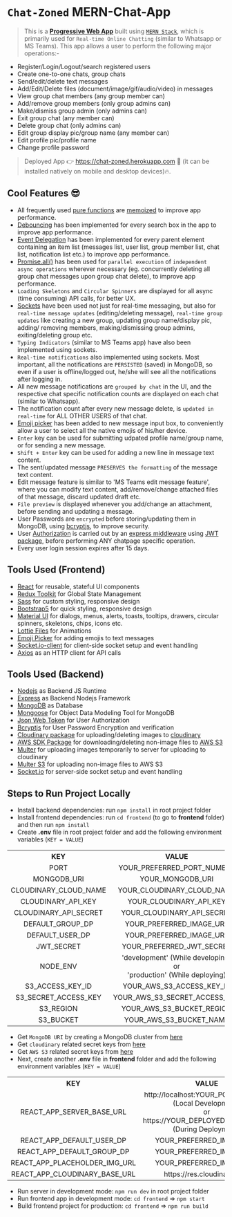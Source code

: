 # `Chat-Zoned` MERN-Chat-App

> This is a [**Progressive Web App**](https://medium.com/swlh/converting-existing-react-app-to-pwa-3c7e4e773db3) built using [`MERN Stack`](https://www.mongodb.com/mern-stack), which is primarily used for `Real-time Online Chatting` (similar to Whatsapp or MS Teams). This app allows a user to perform the following major operations:-
- Register/Login/Logout/search registered users
- Create one-to-one chats, group chats
- Send/edit/delete text messages
- Add/Edit/Delete files (document/image/gif/audio/video) in messages
- View group chat members (any group member can)
- Add/remove group members (only group admins can)
- Make/dismiss group admin (only admins can)
- Exit group chat (any member can)
- Delete group chat (only admins can)
- Edit group display pic/group name (any member can)
- Edit profile pic/profile name
- Change profile password

> Deployed App 👉 <https://chat-zoned.herokuapp.com> 🚀 (it can be installed natively on mobile and desktop devices)🔥.

## Cool Features 😎

- All frequently used [pure functions](https://www.geeksforgeeks.org/pure-functions-in-javascript/#:~:text=A%20Pure%20Function%20is%20a,depends%20on%20its%20input%20arguments.) are [memoized](https://www.freecodecamp.org/news/understanding-memoize-in-javascript-51d07d19430e/) to improve app performance.
- [Debouncing](https://www.freecodecamp.org/news/javascript-debounce-example/) has been implemented for every search box in the app to improve app performance.
- [Event Delegation](https://www.geeksforgeeks.org/event-delegation-in-javascript/) has been implemented for every parent element containing an item list (messages list, user list, group member list, chat list, notification list etc.) to improve app performance.
- [Promise.all()](https://dmitripavlutin.com/promise-all/) has been used for `parallel execution` of `independent async operations` wherever necessary (eg. concurrently deleting all group chat messages upon group chat delete), to improve app performance.
- `Loading Skeletons` and `Circular Spinners` are displayed for all async (time consuming) API calls, for better UX.
- [Sockets](https://socket.io/) have been used not just for real-time messaging, but also for `real-time message updates` (editing/deleting message), `real-time group updates` like creating a new group, updating group name/display pic, adding/ removing members, making/dismissing group admins, exiting/deleting group etc.
- `Typing Indicators` (similar to MS Teams app) have also been implemented using sockets.
- `Real-time notifications` also implemented using sockets. Most important, all the notifications are `PERSISTED` (saved) in MongoDB, so even if a user is offline/logged out, he/she will see all the notifications after logging in.
- All new message notifications are `grouped by chat` in the UI, and the respective chat specific notification counts are displayed on each chat (similar to Whatsapp).
- The notification count after every new message delete, is `updated in real-time` for ALL OTHER USERS of that chat.
- [Emoji picker](https://www.npmjs.com/package/emoji-picker-react) has been added to new message input box, to conveniently allow a user to select all the native emojis of his/her device.
- `Enter` key can be used for submitting udpated profile name/group name, or for sending a new message.
- `Shift + Enter` key can be used for adding a new line in message text content.
- The sent/updated message `PRESERVES the formatting` of the message text content.
- Edit message feature is similar to 'MS Teams edit message feature', where you can modify text content, add/remove/change attached files of that message, discard updated draft etc.
- `File preview` is displayed whenever you add/change an attachment, before sending and updating a message.
- User Passwords are `encrypted` before storing/updating them in MongoDB, using [bcryptjs](https://www.npmjs.com/package/bcryptjs), to improve security.
- User [Authorization](https://auth0.com/intro-to-iam/what-is-authorization/) is carried out by an [express middleware](https://expressjs.com/en/guide/using-middleware.html#middleware.router) using [JWT package](https://www.npmjs.com/package/jsonwebtoken), before performing ANY chatpage specific operation.
- Every user login session expires after 15 days.

## Tools Used (Frontend)

- [React](https://reactjs.org/) for reusable, stateful UI components
- [Redux Toolkit](https://redux.js.org/tutorials/quick-start) for Global State Management
- [Sass](https://sass-lang.com/) for custom styling, responsive design
- [Bootstrap5](https://getbootstrap.com/) for quick styling, responsive design
- [Material UI](https://mui.com/) for dialogs, menus, alerts, toasts, tooltips, drawers, circular spinners, skeletons, chips, icons etc.
- [Lottie Files](https://lottiefiles.com/) for Animations
- [Emoji Picker](https://www.npmjs.com/package/emoji-picker-react) for adding emojis to text messages
- [Socket.io-client](https://www.npmjs.com/package/socket.io-client) for client-side socket setup and event handling
- [Axios](https://www.npmjs.com/package/axios) as an HTTP client for API calls

## Tools Used (Backend)

- [Nodejs](https://nodejs.org/en/) as Backend JS Runtime
- [Express](https://expressjs.com/) as Backend Nodejs Framework
- [MongoDB](https://mongodb.com/) as Database
- [Mongoose](https://www.npmjs.com/package/mongoose) for Object Data Modeling Tool for MongoDB
- [Json Web Token](https://www.npmjs.com/package/jsonwebtoken) for User Authorization
- [Bcryptjs](https://www.npmjs.com/package/bcryptjs) for User Password Encryption and verification
- [Cloudinary package](https://www.npmjs.com/package/cloudinary) for uploading/deleting images to [cloudinary](https://cloudinary.com/)
- [AWS SDK Package](https://www.npmjs.com/package/aws-sdk) for downloading/deleting non-image files to [AWS S3](https://aws.amazon.com/s3/)
- [Multer](https://www.npmjs.com/package/multer) for uploading images temporarily to server for uploading to cloudinary 
- [Multer S3](https://www.npmjs.com/package/multer-s3) for uploading non-image files to AWS S3
- [Socket.io](https://www.npmjs.com/package/socket.io) for server-side socket setup and event handling

## Steps to Run Project Locally 

- Install backend dependencies: run `npm install` in root project folder
- Install frontend dependencies: run `cd frontend` (to go to **frontend** folder) and then run `npm install` 
- Create **.env** file in root project folder and add the following environment variables (`KEY = VALUE`) 

<table>
  <tr>
    <th>KEY</th>
    <th>VALUE</th>
  </tr>
  <tr align="center">
    <td>PORT</td>
    <td>YOUR_PREFERRED_PORT_NUMBER</td>
  </tr>
  <tr align="center">
    <td>MONGODB_URI</td>
    <td>YOUR_MONGODB_URI</td>
  </tr>
  <tr align="center">
    <td>CLOUDINARY_CLOUD_NAME</td>
    <td>YOUR_CLOUDINARY_CLOUD_NAME</td>
  </tr>
  <tr align="center">
    <td>CLOUDINARY_API_KEY</td>
    <td>YOUR_CLOUDINARY_API_KEY</td>
  </tr>
  <tr align="center">
    <td>CLOUDINARY_API_SECRET</td>
    <td>YOUR_CLOUDINARY_API_SECRET</td>
  </tr>
  <tr align="center">
    <td>DEFAULT_GROUP_DP</td>
    <td>YOUR_PREFERRED_IMAGE_URL</td>
  </tr>
  <tr align="center">
    <td>DEFAULT_USER_DP</td>
    <td>YOUR_PREFERRED_IMAGE_URL</td>
  </tr>
  <tr align="center">
    <td>JWT_SECRET</td>
    <td>YOUR_PREFERRED_JWT_SECRET</td>
  </tr>
  <tr align="center">
    <td>NODE_ENV</td>
    <td>'development' (While developing)<br>or<br>'production' (While deploying)</td>
  </tr>
  <tr align="center">
    <td>S3_ACCESS_KEY_ID</td>
    <td>YOUR_AWS_S3_ACCESS_KEY_ID</td>
  </tr>
  <tr align="center">
    <td>S3_SECRET_ACCESS_KEY</td>
    <td>YOUR_AWS_S3_SECRET_ACCESS_KEY</td>
  </tr>
  <tr align="center">
    <td>S3_REGION</td>
    <td>YOUR_AWS_S3_BUCKET_REGION</td>
  </tr>
  <tr align="center">
    <td>S3_BUCKET</td>
    <td>YOUR_AWS_S3_BUCKET_NAME</td>
  </tr>
</table>

- Get `MongoDB URI` by creating a MongoDB cluster from [here](https://www.mongodb.com/)
- Get `cloudinary` related secret keys from [here](https://cloudinary.com/documentation/how_to_integrate_cloudinary)
- Get `AWS S3` related secret keys from [here](https://docs.aws.amazon.com/powershell/latest/userguide/pstools-appendix-sign-up.html)
- Next, create another **.env** file in **frontend** folder and add the following environment variables (`KEY = VALUE`) 

<table>
  <tr>
    <th>KEY</th>
    <th>VALUE</th>
  </tr>
  <tr align="center">
    <td>REACT_APP_SERVER_BASE_URL</td>
    <td>http://localhost:YOUR_PORT_NUMBER (Local Development)<br>or<br>https://YOUR_DEPLOYED_SERVER_URL (During Deployment)</td>
  </tr>
  <tr align="center">
    <td>REACT_APP_DEFAULT_USER_DP</td>
    <td>YOUR_PREFERRED_IMAGE_URL</td>
  </tr>
  <tr align="center">
    <td>REACT_APP_DEFAULT_GROUP_DP</td>
    <td>YOUR_PREFERRED_IMAGE_URL</td>
  </tr>
  <tr align="center">
    <td>REACT_APP_PLACEHOLDER_IMG_URL</td>
    <td>YOUR_PREFERRED_IMAGE_URL</td>
  </tr>
  <tr align="center">
    <td>REACT_APP_CLOUDINARY_BASE_URL</td>
    <td>https://res.cloudinary.com</td>
  </tr>
</table>

- Run server in development mode: `npm run dev` in root project folder
- Run frontend app in development mode: `cd frontend` => `npm start`
- Build frontend project for production: `cd frontend` => `npm run build`


